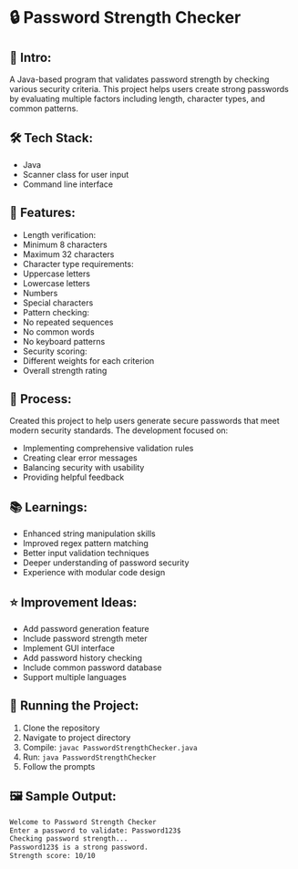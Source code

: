 # 🔒 Password Strength Checker
## 🎯 Intro:
A Java-based program that validates password strength by checking various security criteria. This project helps users create strong passwords by evaluating multiple factors including length, character types, and common patterns.

## 🛠️ Tech Stack:
* Java
* Scanner class for user input
* Command line interface

## 💫 Features:
* Length verification:
* Minimum 8 characters
* Maximum 32 characters
* Character type requirements:
* Uppercase letters
* Lowercase letters
* Numbers
* Special characters
* Pattern checking:
* No repeated sequences
* No common words
* No keyboard patterns
* Security scoring:
* Different weights for each criterion
* Overall strength rating

## 📝 Process:
Created this project to help users generate secure passwords that meet modern security standards. The development focused on:
* Implementing comprehensive validation rules
* Creating clear error messages
* Balancing security with usability
* Providing helpful feedback

## 📚 Learnings:
* Enhanced string manipulation skills
* Improved regex pattern matching
* Better input validation techniques
* Deeper understanding of password security
* Experience with modular code design

## ⭐ Improvement Ideas:
* Add password generation feature
* Include password strength meter
* Implement GUI interface
* Add password history checking
* Include common password database
* Support multiple languages

## 🚀 Running the Project:
1. Clone the repository
2. Navigate to project directory
3. Compile: `javac PasswordStrengthChecker.java`
4. Run: `java PasswordStrengthChecker`
5. Follow the prompts

## 🖼️ Sample Output:
```bash
Welcome to Password Strength Checker
Enter a password to validate: Password123$
Checking password strength...
Password123$ is a strong password.
Strength score: 10/10
```